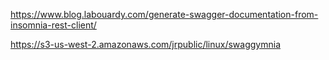 https://www.blog.labouardy.com/generate-swagger-documentation-from-insomnia-rest-client/

https://s3-us-west-2.amazonaws.com/jrpublic/linux/swaggymnia
